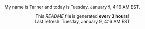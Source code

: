 My name is Tanner and today is Tuesday, January 9, 4:16 AM EST.

<p align="center">This <i>README</i> file is generated <b>every 3 hours</b>!</br>Last refresh: Tuesday, January 9, 4:16 AM EST<br /></p>
